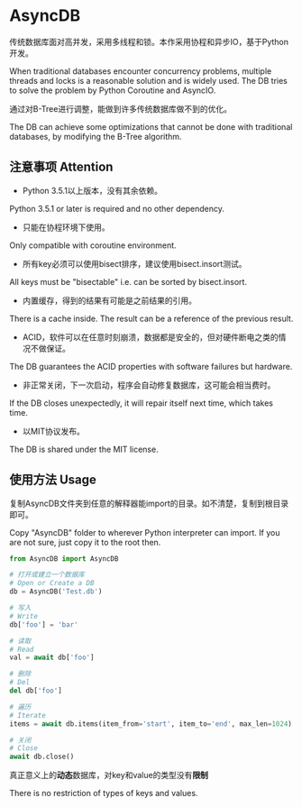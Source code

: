 # AsyncDB
传统数据库面对高并发，采用多线程和锁。本作采用协程和异步IO，基于Python开发。

When traditional databases encounter concurrency problems, multiple threads and locks is a reasonable solution and is
widely used. The DB tries to solve the problem by Python Coroutine and AsyncIO.

通过对B-Tree进行调整，能做到许多传统数据库做不到的优化。

The DB can achieve some optimizations that cannot be done with traditional databases, by modifying the B-Tree algorithm.

## 注意事项 Attention
* Python 3.5.1以上版本，没有其余依赖。

Python 3.5.1 or later is required and no other dependency.

* 只能在协程环境下使用。

Only compatible with coroutine environment.

* 所有key必须可以使用bisect排序，建议使用bisect.insort测试。

All keys must be "bisectable" i.e. can be sorted by bisect.insort.

* 内置缓存，得到的结果有可能是之前结果的引用。

There is a cache inside. The result can be a reference of the previous result.

* ACID，软件可以在任意时刻崩溃，数据都是安全的，但对硬件断电之类的情况不做保证。

The DB guarantees the ACID properties with software failures but hardware.

* 非正常关闭，下一次启动，程序会自动修复数据库，这可能会相当费时。

If the DB closes unexpectedly, it will repair itself next time, which takes time.

* 以MIT协议发布。

The DB is shared under the MIT license.

## 使用方法 Usage
复制AsyncDB文件夹到任意的解释器能import的目录。如不清楚，复制到根目录即可。

Copy "AsyncDB" folder to wherever Python interpreter can import. If you are not sure, just copy it to the root then.

```Python
from AsyncDB import AsyncDB

# 打开或建立一个数据库
# Open or Create a DB
db = AsyncDB('Test.db')

# 写入
# Write
db['foo'] = 'bar'

# 读取
# Read
val = await db['foo']

# 删除
# Del
del db['foo']

# 遍历
# Iterate
items = await db.items(item_from='start', item_to='end', max_len=1024)

# 关闭
# Close
await db.close()
```

真正意义上的**动态**数据库，对key和value的类型没有**限制**

There is no restriction of types of keys and values.